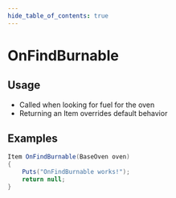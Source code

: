 ```yaml
---
hide_table_of_contents: true
---
```


# OnFindBurnable

## Usage

* Called when looking for fuel for the oven
* Returning an Item overrides default behavior

## Examples

```csharp title=""
Item OnFindBurnable(BaseOven oven)
{
    Puts("OnFindBurnable works!");
    return null;
}
```
